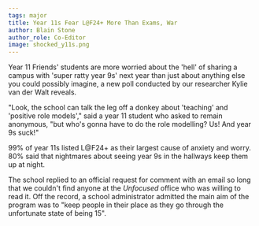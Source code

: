 ```yaml
---
tags: major
title: Year 11s Fear L@F24+ More Than Exams, War
author: Blain Stone
author_role: Co-Editor
image: shocked_y11s.png
---
```


Year 11 Friends' students are more worried about the 'hell' of sharing a campus
with 'super ratty year 9s' next year than just about anything else you could
possibly imagine, a new poll conducted by our researcher Kylie van der Walt
reveals.

"Look, the school can talk the leg off a donkey about 'teaching' and 'positive
role models'," said a year 11 student who asked to remain anonymous, "but who's
gonna have to do the role modelling? Us! And year 9s suck!"

99% of year 11s listed L@F24+ as their largest cause of anxiety and worry. 80%
said that nightmares about seeing year 9s in the hallways keep them up at night.

The school replied to an official request for comment with an email so long that we
couldn't find anyone at the *Unfocused* office who was willing to read it. Off
the record, a school administrator admitted the main aim of the program was to
"keep people in their place as they go through the unfortunate state of being
15".
